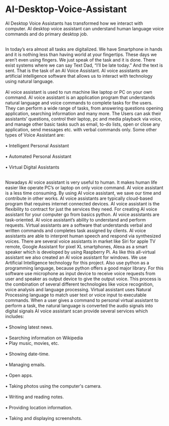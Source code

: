 # AI-Desktop-Voice-Assistant
AI Desktop Voice Assistants has transformed how we interact with computer. AI desktop voice assistant can understand human language voice commands and do primary desktop job. 


<br>In today’s era almost all tasks are digitalized. We have Smartphone in hands and it is nothing less than having world at your fingertips. These days we aren’t even using fingers. We just speak of the task and it is done. There exist systems where we can say Text Dad, “I’ll be late today.” And the text is sent. That is the task of an AI Voice Assistant. AI voice assistants are artificial intelligence software that allows us to interact with technology using natural language.</br>
<br>AI voice assistant is used to run machine like laptop or PC on your own command. AI voice assistant is an application program that understands natural language and voice commands to complete tasks for the users. They can perform a wide range of tasks, from answering questions opening application, searching information and many more. The Users can ask their assistants’ questions, control their laptop, pc and media playback via voice, and manage other basic tasks such as email, to-do lists, open or close any application, send messages etc. with verbal commands only. Some other types of Voice Assistant are:</br>
<br>•	Intelligent Personal Assistant</br>
<br>•	Automated Personal Assistant</br>
<br>•	Virtual Digital Assistants</br>

<br>Nowadays AI voice assistant is very useful to human. It makes human life easier like operate PC’s or laptop on only voice command. AI voice assistant is a less time consuming. By using AI voice assistant, we save our time and contribute in other works. AI voice assistants are typically cloud-based program that requires internet connected devices. AI voice assistant is the flexibility to contract for just the services they need. For creating AI voice assistant for your computer go from basics python. AI voice assistants are task-oriented. AI voice assistant’s ability to understand and perform requests. Virtual assistants are a software that understands verbal and written commands and completes task assigned by clients. AI voice assistants are able to interpret human speech and respond via synthesized voices. There are several voice assistants in market like Siri for apple TV remote, Google Assistant for pixel XL smartphones, Alexa as a smart speaker which is developed by using Raspberry Pi. As like this all-virtual assistant we also created an AI voice assistant for windows. We use Artificial Intelligence technology for this project. Also use python as a programming language, because python offers a good major library. For this software use microphone as input device to receive voice requests from user and speaker as output device to give the output voice. This process is the combination of several different technologies like voice recognition, voice analysis and language processing. Virtual assistant uses Natural Processing language to match user text or voice input to executable commands. When a user gives a command to personal virtual assistant to perform a task, the natural language is converted the audio signals into digital signals AI voice assistant scan provide several services which includes:<br>
<br>•	Showing latest news.<br>
<br>•	Searching information on Wikipedia
<br>•	Play music, movies, etc.<br>
<br>•	Showing date-time.<br>
<br>•	Managing emails.<br>
<br>•	Open apps.<br>
<br>•	Taking photos using the computer's camera.<br>
<br>•	Writing and reading notes.<br>
<br>•	Providing location information.<br>
<br>•	Taking and displaying screenshots.<br>
